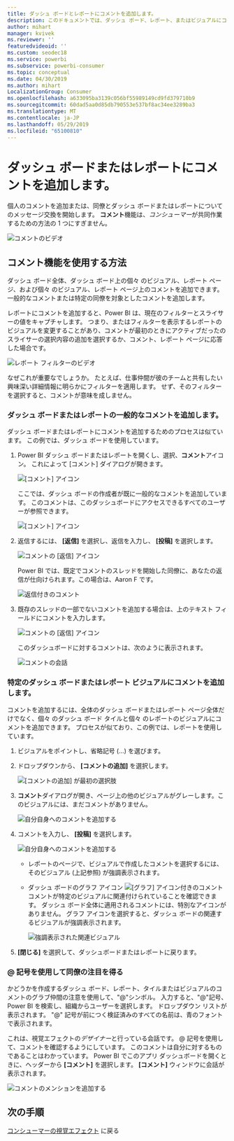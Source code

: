 ```yaml
---
title: ダッシュ ボードとレポートにコメントを追加します。
description: このドキュメントでは、ダッシュ ボード、レポート、またはビジュアルにコメントを追加する方法との共同作業者との会話にコメントを使用する方法を示します。
author: mihart
manager: kvivek
ms.reviewer: ''
featuredvideoid: ''
ms.custom: seodec18
ms.service: powerbi
ms.subservice: powerbi-consumer
ms.topic: conceptual
ms.date: 04/30/2019
ms.author: mihart
LocalizationGroup: Consumer
ms.openlocfilehash: a633095ba3139c056bf55989149cd9fd379710b9
ms.sourcegitcommit: 60dad5aa0d85db790553e537bf8ac34ee3289ba3
ms.translationtype: MT
ms.contentlocale: ja-JP
ms.lasthandoff: 05/29/2019
ms.locfileid: "65100810"
---
```

# <a name="add-comments-to-a-dashboard-or-report"></a>ダッシュ ボードまたはレポートにコメントを追加します。
個人のコメントを追加または、同僚とダッシュ ボードまたはレポートについてのメッセージ交換を開始します。 **コメント**機能は、*コンシューマー*が共同作業するための方法の 1 つにすぎません。 

![コメントのビデオ](media/end-user-comment/comment.gif)

## <a name="how-to-use-the-comments-feature"></a>コメント機能を使用する方法
ダッシュ ボード全体、ダッシュ ボード上の個々 のビジュアル、レポート ページ、および個々 のビジュアル、レポート ページ上のコメントを追加できます。 一般的なコメントまたは特定の同僚を対象としたコメントを追加します。  

レポートにコメントを追加すると、Power BI は、現在のフィルターとスライサーの値をキャプチャします。 つまり、またはフィルターを表示するレポートのビジュアルを変更することがあり、コメントが最初のときにアクティブだったのスライサーの選択内容の追加を選択するか、コメント、レポート ページに応答した場合です。  

![レポート フィルターのビデオ](media/end-user-comment/comment-reports-with-filters/comment-reports-with-filters.gif)

なぜこれが重要なでしょうか。 たとえば、仕事仲間が彼のチームと共有したい興味深い詳細情報に明らかにフィルターを適用します。 せず、そのフィルターを選択すると、コメントが意味を成しません。 

### <a name="add-a-general-comment-to-a-dashboard-or-report"></a>ダッシュ ボードまたはレポートの一般的なコメントを追加します。
ダッシュ ボードまたはレポートにコメントを追加するためのプロセスは似ています。 この例では、ダッシュ ボードを使用しています。 

1. Power BI ダッシュ ボードまたはレポートを開くし、選択、**コメント**アイコン。 これによって [コメント] ダイアログが開きます。

    ![[コメント] アイコン](media/end-user-comment/power-bi-comment-icon.png)

    ここでは、ダッシュ ボードの作成者が既に一般的なコメントを追加しています。  このコメントは、このダッシュボードにアクセスできるすべてのユーザーが参照できます。

    ![[コメント] アイコン](media/end-user-comment/power-bi-dash-comment.png)

2. 返信するには、 **[返信]** を選択し、返信を入力し、 **[投稿]** を選択します。  

    ![コメントの [返信] アイコン](media/end-user-comment/power-bi-comment-reply.png)

    Power BI では、既定でコメントのスレッドを開始した同僚に、あなたの返信が仕向けられます。この場合は、Aaron F です。 

    ![返信付きのコメント](media/end-user-comment/power-bi-response.png)

 3. 既存のスレッドの一部でないコメントを追加する場合は、上のテキスト フィールドにコメントを入力します。

    ![コメントの [返信] アイコン](media/end-user-comment/power-bi-new-comment.png)

    このダッシュボードに対するコメントは、次のように表示されます。

    ![コメントの会話](media/end-user-comment/power-bi-comment-conversation.png)

### <a name="add-a-comment-to-a-specific-dashboard-or-report-visual"></a>特定のダッシュ ボードまたはレポート ビジュアルにコメントを追加します。
コメントを追加するには、全体のダッシュ ボードまたはレポート ページ全体だけでなく、個々 のダッシュ ボード タイルと個々 のレポートのビジュアルにコメントを追加できます。 プロセスが似ており、この例では、レポートを使用しています。

1. ビジュアルをポイントし、省略記号 (...) を選びます。    
2. ドロップダウンから、 **[コメントの追加]** を選択します。

    ![[コメントの追加] が最初の選択肢](media/end-user-comment/power-bi-comment-report.png)  

3.  **コメント**ダイアログが開き、ページ上の他のビジュアルがグレーします。このビジュアルには、まだコメントがありません。 

    ![自分自身へのコメントを追加する](media/end-user-comment/power-bi-comment-bar.png)  

4. コメントを入力し、 **[投稿]** を選択します。

    ![自分自身へのコメントを追加する](media/end-user-comment/power-bi-comment-june.png)  

    - レポートのページで、ビジュアルで作成したコメントを選択するには、そのビジュアル (上記参照) が強調表示されます。

    - ダッシュ ボードのグラフ アイコン ![[グラフ] アイコン付きのコメント](media/end-user-comment/power-bi-comment-chart-icon.png) コメントが特定のビジュアルに関連付けられていることを確認できます。 ダッシュ ボード全体に適用されるコメントには、特別なアイコンがありません。 グラフ アイコンを選択すると、ダッシュ ボードの関連するビジュアルが強調表示されます。

        ![強調表示された関連ビジュアル](media/end-user-comment/power-bi-comment-highlight2.png)

5. **[閉じる]** を選択して、ダッシュボードまたはレポートに戻ります。

### <a name="get-your-colleagues-attention-by-using-the--sign"></a>@ 記号を使用して同僚の注目を得る
かどうかを作成するダッシュ ボード、レポート、タイルまたはビジュアルのコメントのグラブ仲間の注意を使用して、"\@"シンボル。  入力すると、"\@"記号、Power BI を検索し、組織からユーザーを選択します。 ドロップダウン リストが表示されます。 "\@" 記号が前につく検証済みのすべての名前は、青のフォントで表示されます。 

これは、視覚エフェクトの*デザイナー*と行っている会話です。 @ 記号を使用して、コメントを確認するようにしています。 このコメントは自分に対するものであることはわかっています。 Power BI でこのアプリ ダッシュボードを開くときに、ヘッダーから **[コメント]** を選択します。 **[コメント]** ウィンドウに会話が表示されます。

![コメントのメンションを追加する](media/end-user-comment/power-bi-comment-convo.png)  



## <a name="next-steps"></a>次の手順
[コンシューマーの視覚エフェクト](end-user-visualizations.md)  に戻る  
<!--[Select a visualization to open a report](end-user-open-report.md)-->
